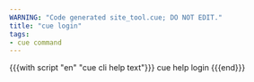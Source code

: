 ```yaml
---
WARNING: "Code generated site_tool.cue; DO NOT EDIT."
title: "cue login"
tags:
- cue command
---
```


{{{with script "en" "cue cli help text"}}}
cue help login
{{{end}}}
